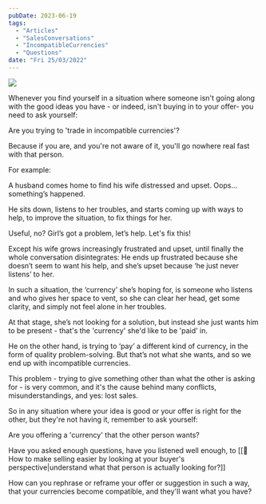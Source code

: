 ```yaml
---
pubDate: 2023-06-19
tags:
  - "Articles"
  - "SalesConversations"
  - "IncompatibleCurrencies"
  - "Questions"
date: "Fri 25/03/2022"
---
```


![](Media/SalesFlowCoach_app_Incompatible-currencies-and-why-they-break-the-sale_MartinStellar.png)

Whenever you find yourself in a situation where someone isn't going along with the good ideas you have - or indeed, isn't buying in to your offer-  you need to ask yourself:

Are you trying to 'trade in incompatible currencies'?

Because if you are, and you're not aware of it, you'll go nowhere real fast with that person.

For example:

A husband comes home to find his wife distressed and upset. Oops… something’s happened.

He sits down, listens to her troubles, and starts coming up with ways to help, to improve the situation, to fix things for her.

Useful, no? Girl’s got a problem, let’s help. Let's fix this!

Except his wife grows increasingly frustrated and upset, until finally the whole conversation disintegrates: He ends up frustrated because she doesn’t seem to want his help, and she’s upset because ‘he just never listens’ to her.

In such a situation, the ‘currency’ she’s hoping for, is someone who listens and who gives her space to vent, so she can clear her head, get some clarity, and simply not feel alone in her troubles.

At that stage, she’s not looking for a solution, but instead she just wants him to be present - that's the 'currency' she'd like to be 'paid' in.

He on the other hand, is trying to ‘pay’ a different kind of currency, in the form of quality problem-solving. But that’s not what she wants, and so we end up with incompatible currencies.

This problem - trying to give something other than what the other is asking for - is very common, and it's the cause behind many conflicts, misunderstandings, and yes: lost sales.

So in any situation where your idea is good or your offer is right for the other, but they're not having it, remember to ask yourself:

Are you offering a 'currency' that the other person wants?

Have you asked enough questions, have you listened well enough, to [[📄 How to make selling easier by looking at your buyer's perspective|understand what that person is actually looking for?]]

How can you rephrase or reframe your offer or suggestion in such a way, that your currencies become compatible, and they'll want what you have?
